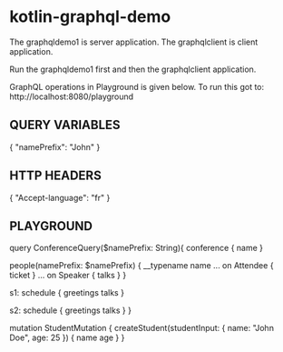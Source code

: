 # kotlin-graphql-demo

The graphqldemo1 is server application.
The graphqlclient is client application.

Run the graphqldemo1 first and then the graphqlclient application.

GraphQL operations in Playground is given below.
To run this got to: http://localhost:8080/playground

QUERY VARIABLES
---------------
{
  "namePrefix": "John"
}

HTTP HEADERS
------------
{
  "Accept-language": "fr"
}

PLAYGROUND
-----------
query ConferenceQuery($namePrefix: String){
  conference {
    name
  }

  people(namePrefix: $namePrefix) {
    __typename
    name
    ... on Attendee {
      ticket
    }
    ... on Speaker {
      talks
    }
  }

  s1: schedule {
    greetings
    talks
  }

  s2: schedule {
    greetings
    talks
  }
}

mutation StudentMutation {
  createStudent(studentInput: { name: "John Doe", age: 25 }) {
    name
    age
  }
}
